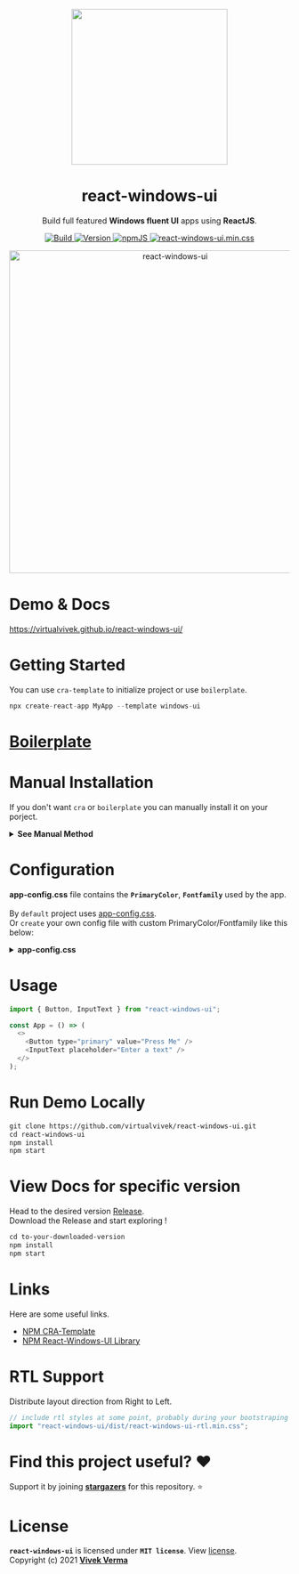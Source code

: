<p align="center"> 
  <img src="https://github.com/virtualvivek/react-windows-ui/blob/main/markdown/md_img_header.png" width="280" /> 
</p>

<h1 align="center">react-windows-ui</h1>

<p align="center">Build full featured <b>Windows fluent UI</b> apps using <b>ReactJS</b>.</p>

<p align="center">
	 
  <a href="https://virtualvivek.github.io/react-windows-ui/">
    <img src="https://img.shields.io/circleci/build/github/virtualvivek/react-windows-ui?style=flat-square&logo=circleci&token=346e79ab71a8d9c3bad22bacbebc7d7c50dae520"
      alt="Build" />
  </a>
	
  <a href="https://github.com/virtualvivek/react-windows-ui/releases">
    <img src="https://img.shields.io/npm/v/react-windows-ui?color=31b57e&label=version&logo=git&logoColor=ffffff&style=flat-square"
      alt="Version" />
  </a>
  
  <a href="https://www.npmjs.com/package/react-windows-ui" target="_blank">
    <img src="https://img.shields.io/badge/npm-package-green.svg?style=flat-square&logo=npm&color=CB3837"
      alt="npmJS" />
  </a>
	
  <a href="https://github.com/virtualvivek/react-windows-ui/tree/main/src/lib/dist">
    <img src="https://img.shields.io/github/size/virtualvivek/react-windows-ui/src/lib/dist/react-windows-ui.min.css?style=flat-square&logo=css3&color=1572B6&label=react-windows-ui.min.css" alt="react-windows-ui.min.css" />
  </a>

</p>



<a href="https://virtualvivek.github.io/react-windows-ui/" target="_blank"><p align="center"><img src="https://github.com/virtualvivek/react-windows-ui/blob/main/markdown/md_img_promo.png" width="580" alt="react-windows-ui" /></p></a>


# Demo & Docs
https://virtualvivek.github.io/react-windows-ui/

# Getting Started
You can use `cra-template` to initialize project or use `boilerplate`.

```js
npx create-react-app MyApp --template windows-ui
```

# [Boilerplate](https://github.com/virtualvivek/react-windows-ui-boilerplate)


# Manual Installation
If you don't want `cra` or `boilerplate` you can manually install it on your porject.
<details>
<summary><b>See Manual Method</b></summary>
<br/>

```ruby
npm install react-windows-ui
```
```js
// Be sure to include styles at some point, probably during your bootstraping
import "react-windows-ui/config/app-config.css";
import "react-windows-ui/dist/react-windows-ui.min.css";
import "react-windows-ui/icons/fonts/fonts.min.css";
``` 
</details>


# Configuration

**app-config.css** file contains the **`PrimaryColor`**, **`Fontfamily`** used by the app. <br/><br/>
By `default` project uses <a href="https://github.com/virtualvivek/react-windows-ui/blob/main/src/lib/config/app-config.css">app-config.css</a>.<br>
Or `create` your own config file with custom PrimaryColor/Fontfamily like this below:

<details>
  <summary><b>app-config.css</b></summary><br/>
  
```css
:root {
  --PrimaryColor: #0078D7; /* Change of your choice */
  --PrimaryColorLight: #47aeff;  /* Lighter version of --PrimaryColor for DarkMode */
}
body {
  font-family: "Segoe UI";
}
::selection {
  color: #ffffff;
  background-color: var(--PrimaryColor);
}
```
</details>


# Usage

```js
import { Button, InputText } from "react-windows-ui";

const App = () => (
  <>
    <Button type="primary" value="Press Me" />
    <InputText placeholder="Enter a text" />
  </>
);
```

# Run Demo Locally
```html
git clone https://github.com/virtualvivek/react-windows-ui.git
cd react-windows-ui
npm install
npm start
```


# View Docs for specific version
Head to the desired version [Release](https://github.com/virtualvivek/react-windows-ui/releases/). <br/>
Download the Release and start exploring !
```html
cd to-your-downloaded-version
npm install
npm start
```


# Links
Here are some useful links.

* [NPM CRA-Template](https://www.npmjs.com/package/cra-template-windows-ui)
* [NPM React-Windows-UI Library](https://www.npmjs.com/package/react-windows-ui)


# RTL Support
Distribute layout direction from Right to Left.
```js
// include rtl styles at some point, probably during your bootstraping
import "react-windows-ui/dist/react-windows-ui-rtl.min.css";
```

# Find this project useful? :heart:
Support it by joining [**stargazers**](https://github.com/virtualvivek/react-windows-ui/stargazers) for this repository. :star:


# License

**`react-windows-ui`** is licensed under **`MIT license`**. View [license](https://github.com/virtualvivek/react-windows-ui/blob/main/LICENSE).<br>
Copyright (c) 2021 [**Vivek Verma**](https://github.com/virtualvivek)
